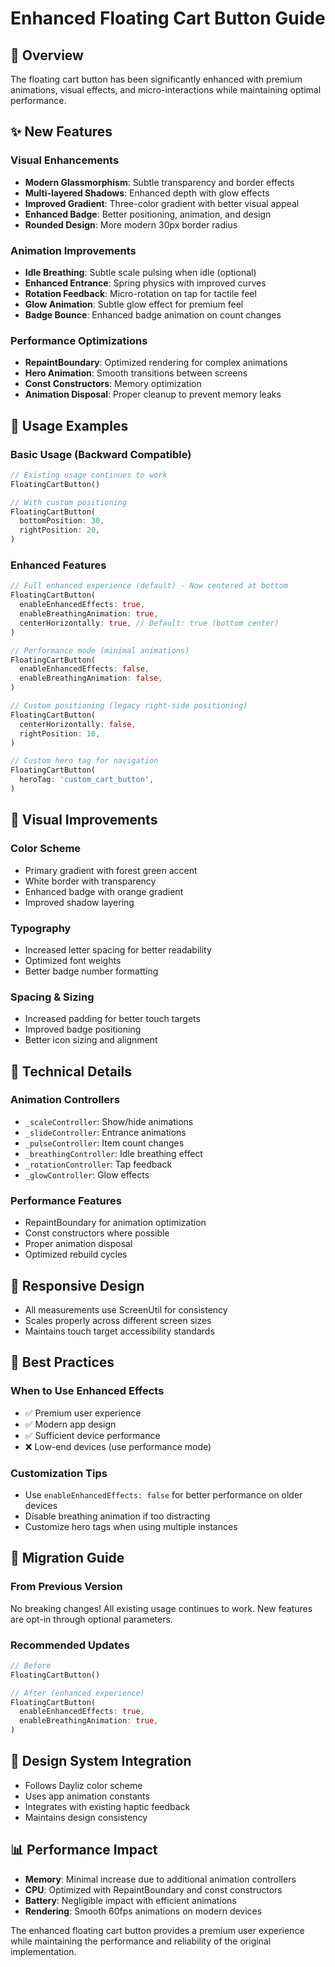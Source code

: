 # Enhanced Floating Cart Button Guide

## 🎯 Overview
The floating cart button has been significantly enhanced with premium animations, visual effects, and micro-interactions while maintaining optimal performance.

## ✨ New Features

### **Visual Enhancements**
- **Modern Glassmorphism**: Subtle transparency and border effects
- **Multi-layered Shadows**: Enhanced depth with glow effects
- **Improved Gradient**: Three-color gradient with better visual appeal
- **Enhanced Badge**: Better positioning, animation, and design
- **Rounded Design**: More modern 30px border radius

### **Animation Improvements**
- **Idle Breathing**: Subtle scale pulsing when idle (optional)
- **Enhanced Entrance**: Spring physics with improved curves
- **Rotation Feedback**: Micro-rotation on tap for tactile feel
- **Glow Animation**: Subtle glow effect for premium feel
- **Badge Bounce**: Enhanced badge animation on count changes

### **Performance Optimizations**
- **RepaintBoundary**: Optimized rendering for complex animations
- **Hero Animation**: Smooth transitions between screens
- **Const Constructors**: Memory optimization
- **Animation Disposal**: Proper cleanup to prevent memory leaks

## 🚀 Usage Examples

### **Basic Usage (Backward Compatible)**
```dart
// Existing usage continues to work
FloatingCartButton()

// With custom positioning
FloatingCartButton(
  bottomPosition: 30,
  rightPosition: 20,
)
```

### **Enhanced Features**
```dart
// Full enhanced experience (default) - Now centered at bottom
FloatingCartButton(
  enableEnhancedEffects: true,
  enableBreathingAnimation: true,
  centerHorizontally: true, // Default: true (bottom center)
)

// Performance mode (minimal animations)
FloatingCartButton(
  enableEnhancedEffects: false,
  enableBreathingAnimation: false,
)

// Custom positioning (legacy right-side positioning)
FloatingCartButton(
  centerHorizontally: false,
  rightPosition: 16,
)

// Custom hero tag for navigation
FloatingCartButton(
  heroTag: 'custom_cart_button',
)
```

## 🎨 Visual Improvements

### **Color Scheme**
- Primary gradient with forest green accent
- White border with transparency
- Enhanced badge with orange gradient
- Improved shadow layering

### **Typography**
- Increased letter spacing for better readability
- Optimized font weights
- Better badge number formatting

### **Spacing & Sizing**
- Increased padding for better touch targets
- Improved badge positioning
- Better icon sizing and alignment

## 🔧 Technical Details

### **Animation Controllers**
- `_scaleController`: Show/hide animations
- `_slideController`: Entrance animations
- `_pulseController`: Item count changes
- `_breathingController`: Idle breathing effect
- `_rotationController`: Tap feedback
- `_glowController`: Glow effects

### **Performance Features**
- RepaintBoundary for animation optimization
- Const constructors where possible
- Proper animation disposal
- Optimized rebuild cycles

## 📱 Responsive Design
- All measurements use ScreenUtil for consistency
- Scales properly across different screen sizes
- Maintains touch target accessibility standards

## 🎯 Best Practices

### **When to Use Enhanced Effects**
- ✅ Premium user experience
- ✅ Modern app design
- ✅ Sufficient device performance
- ❌ Low-end devices (use performance mode)

### **Customization Tips**
- Use `enableEnhancedEffects: false` for better performance on older devices
- Disable breathing animation if too distracting
- Customize hero tags when using multiple instances

## 🔄 Migration Guide

### **From Previous Version**
No breaking changes! All existing usage continues to work. New features are opt-in through optional parameters.

### **Recommended Updates**
```dart
// Before
FloatingCartButton()

// After (enhanced experience)
FloatingCartButton(
  enableEnhancedEffects: true,
  enableBreathingAnimation: true,
)
```

## 🎨 Design System Integration
- Follows Dayliz color scheme
- Uses app animation constants
- Integrates with existing haptic feedback
- Maintains design consistency

## 📊 Performance Impact
- **Memory**: Minimal increase due to additional animation controllers
- **CPU**: Optimized with RepaintBoundary and const constructors
- **Battery**: Negligible impact with efficient animations
- **Rendering**: Smooth 60fps animations on modern devices

The enhanced floating cart button provides a premium user experience while maintaining the performance and reliability of the original implementation.
